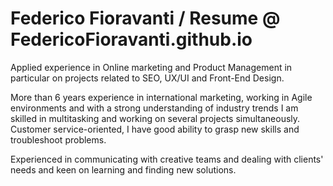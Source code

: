 # Federico Fioravanti / Resume @ FedericoFioravanti.github.io

Applied experience in Online marketing and Product Management in particular on projects related to SEO, UX/UI and Front-End Design.

More than 6 years experience in international marketing, working in Agile environments and with a strong understanding of industry trends I am skilled in multitasking and working on several projects simultaneously. Customer service-oriented, I have good ability to grasp new skills and troubleshoot problems.

Experienced in communicating with creative teams and dealing with clients' needs and keen on learning and finding new solutions.

